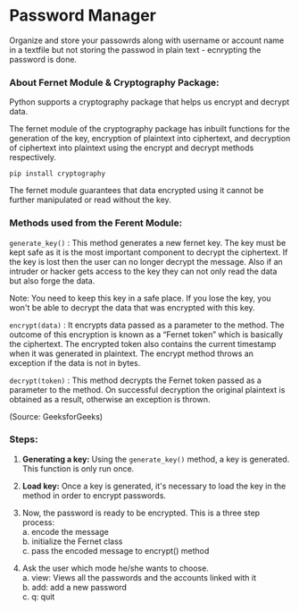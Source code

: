 # Password Manager

Organize and store your passowrds along with username or account name in a textfile but not storing the passwod in plain text - ecnrypting the password is done.

### About Fernet Module & Cryptography Package:
Python supports a cryptography package that helps us encrypt and decrypt data. 

The fernet module of the cryptography package has inbuilt functions for the generation of the key, encryption of plaintext into ciphertext, and decryption of ciphertext into plaintext using the encrypt and decrypt methods respectively.

`pip install cryptography`

The fernet module guarantees that data encrypted using it cannot be further manipulated or read without the key.

### Methods used from the Ferent Module:

`generate_key()` : This method generates a new fernet key. The key must be kept safe as it is the most important component to decrypt the ciphertext. If the key is lost then the user can no longer decrypt the message. Also if an intruder or hacker gets access to the key they can not only read the data but also forge the data.

Note: You need to keep this key in a safe place. If you lose the key, you won't be able to decrypt the data that was encrypted with this key.

`encrypt(data)` : It encrypts data passed as a parameter to the method. The outcome of this encryption is known as a “Fernet token” which is basically the ciphertext. The encrypted token also contains the current timestamp when it was generated in plaintext. The encrypt method throws an exception if the data is not in bytes.

`decrypt(token)` : This method decrypts the Fernet token passed as a parameter to the method. On successful decryption the original plaintext is obtained as a result, otherwise an exception is thrown.


(Source: GeeksforGeeks)


### Steps:


1. **Generating a key:** Using the `generate_key()` method, a key is generated. This function is only run once.

2. **Load key:** Once a key is generated, it's necessary to load the key in the method in order to encrypt passwords.

3. Now, the password is ready to be encrypted. This is a three step process: <br>
     a. encode the message <br>
     b. initialize the Fernet class <br>
     c. pass the encoded message to encrypt() method

4. Ask the user which mode he/she wants to choose.<br>
    a. view: Views all the passwords and the accounts linked with it<br>
    b. add: add a new password<br>
    c. q: quit
